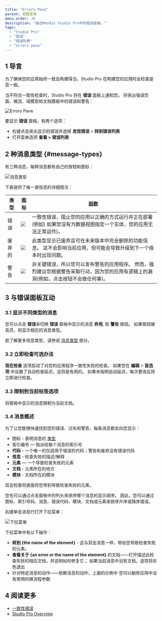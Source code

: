 ```yaml
---
title: "Errors Pane"
parent: 视图菜单
menu_order: 30
description: "描述Mendix Studio Pro中的错误窗格。"
tags:
  - "Studio Pro"
  - "错误"
  - "错误列表"
  - "errors pane"
---
```


## 1 导言

为了确保您的应用始终一致且构建得当，Studio Pro 在构建您的应用时会检查是否一致。

当不符合一致性检查时，Studio Pro 将在 **错误** 面板上通知您。 将突出强调页面、微流、域模型和文档模板中的错误和警告：

![Errors Pane](attachments/errors-pane/errors-pane.png)

要显示 **错误** 窗格，有两个选项：

* 右键点击突出显示的错误并选择 **发现错误** > **转到错误列表**
* 打开菜单选项 **查看 > 错误列表**

## 2 种消息类型 {#message-types}

有三种消息，每种消息都有自己的按钮和图标：

![消息类型](attachments/errors-pane/types-of-messages.png)

下表提供了每一类信息的详细情况：

| 类型  | 图标                                                | 函数                                                                   |
| --- | ------------------------------------------------- | -------------------------------------------------------------------- |
| 错误  | ![](attachments/errors-pane/error-icon.png)       | 一致性错误，阻止您的应用以正确的方式运行并正在部署 (例如) 如果您没有为数据视图指定一个实体，您的应用无法正常运作)。         |
| 废弃的 | ![](attachments/errors-pane/deprecation-icon.png) | 此类型显示已废弃且可在未来版本中完全删除的功能信息。 这不会影响当前应用，但可能会导致升级到下一个版本时出现问题。            |
| 警告  | ![](attachments/errors-pane/warning-icon.png)     | 非关键错误，所以您可以发布警告的应用程序。 然而，强烈建议您根据警告采取行动，因为您的应用有逻辑上的漏洞(例如，点击按钮不会做任何事)。 |

## 3 与错误面板互动

### 3.1 显示不同类型的消息

您可以点击 **错误**来切换 **错误** 窗格中显示的消息 **弃用**, 和 **警告** 按钮。 如果按钮被高亮，则显示相应的消息类型。

欲了解更多信息类型，请参阅 [消息类型](#message-types) 部分。

### 3.2 立即检查可选办法

**现在检查** 选项启动了对您的应用程序一致性失败的检查。 如果您在 **编辑** > **首选项** 中设置了自动检查延迟，这将是有用的。 如果未指明自动延迟，每次更改后将立即进行检查。

### 3.3 限制到当前标签选项

将窗格中显示的消息限制为当前文档。

### 3.4 消息概述

为了让您能够快速找到您的错误、过失和警告，每条消息都会向您显示：

* 图标 - 表明消息的 [类型](#message-types)
* 索引编号 — 指派给每个消息的索引号
* **代码** - 一个唯一的仅适用于错误的代码；警告和废弃没有错误代码
* **信息** - 检查失败的描述/解释
* **元素** — 一个导致检查失败的元素
* **文档** - 元素所在的地方
* **模块** - 文档所在的模块

双击检查将直接将您带到导致检查失败的元素。

您也可以通过点击窗格中的列头来排序哪个消息的显示顺序。 因此，您可以通过图标、索引号码、消息、错误代码、模块、文档或元素来排序升序或降序错误。

右键单击消息行打开下拉菜单：

![下拉菜单](attachments/errors-pane/drop-down-menu.png)

下拉菜单中有以下操作：

* **转到 {the name of the element}** - 这与双击消息一样，带给您导致检查失败的元素。
* **查看关于 {an error or the name of the element}** 的文档——打开描述此检查失败的相应文档，并说明如何修复它； 如果当前消息中没有文档，选项将灰色退出
* 针对特定消息的动作——依赖消息的动作，上面的示例中 您可以删除应用中没有使用的微流程参数

## 4 阅读更多

* [一致性错误](一致性错误)
* [Studio Pro Overview](studio-pro-overview)
